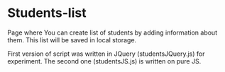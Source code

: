 # Students-list
Page where You can create list of students by adding information about them. This list will be saved in local storage.

First version of script was written in JQuery (studentsJQuery.js) for experiment. The second one (studentsJS.js) is written on pure JS.
